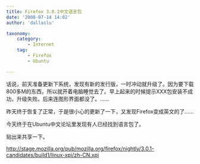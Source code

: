 ```yaml
---
title: Firefox 3.0.1中文语言包
date: '2008-07-14 14:02'
author: 'dallaslu'

taxonomy:
    category:
        - Internet
    tag:
        - Firefox
        - Ubuntu

---
```

话说，前天准备更新下系统，发现有新的发行版，一时冲动就升级了。因为要下载800多M的东西，所以就开着电脑睡觉去了。早上起来的时候提示XXX包安装不成功，升级失败。后来连图形界面都没了。……

昨天终于恢复了正常，于是很小心的更新了一下，又发现Firefox变成英文的了……

今天终于在Ubuntu中文论坛里发现有人已经找到语言包了。

贴出来共享一下。

<span class="postbody"><a class="postlink" href="http://stage.mozilla.org/pub/mozilla.org/firefox/nightly/3.0.1-candidates/build1/linux-xpi/zh-CN.xpi" target="_blank">http://stage.mozilla.org/pub/mozilla.org/firefox/nightly/3.0.1-candidates/build1/linux-xpi/zh-CN.xpi</a></span><span class="gensmall">
</span>
